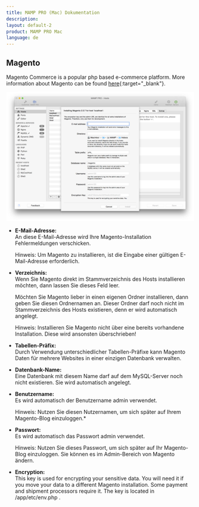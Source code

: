 ```yaml
---
title: MAMP PRO (Mac) Dokumentation
description: 
layout: default-2
product: MAMP PRO Mac
language: de
---
```


## Magento

Magento Commerce is a popular php based e-commerce platform. More information about Magento can be found [here](https://www.magento.com){:target="_blank"}.

![MAMP](Magento.png)

*  **E-Mail-Adresse:**  
   An diese E-Mail-Adresse wird Ihre Magento-Installation Fehlermeldungen verschicken.  
   <div class="alert" role="alert">   
   Hinweis: Um Magento zu installieren, ist die Eingabe einer gültigen E-Mail-Adresse erforderlich.
   </div>

*  **Verzeichnis:**  
   Wenn Sie Magento direkt im Stammverzeichnis des Hosts installieren möchten, dann lassen Sie dieses Feld leer.

   Möchten Sie Magento lieber in einen eigenen Ordner installieren, dann geben Sie diesen Ordnernamen an. Dieser Ordner    darf noch nicht im Stammverzeichnis des Hosts existieren, denn er wird automatisch angelegt.
   
   <div class="alert" role="alert">
   Hinweis: Installieren Sie Magento nicht über eine bereits vorhandene Installation. Diese wird ansonsten überschrieben!
   </div>

*  **Tabellen-Präfix:**  
   Durch Verwendung unterschiedlicher Tabellen-Präfixe kann Magento Daten für mehrere Websites in einer einzigen Datenbank verwalten.

*  **Datenbank-Name:**  
   Eine Datenbank mit diesem Name darf auf dem MySQL-Server noch nicht existieren. Sie wird automatisch angelegt.
 
*  **Benutzername:**  
   Es wird automatisch der Benutzername admin verwendet.  
   
   <div class="alert" role="alert">
   Hinweis: Nutzen Sie diesen Nutzernamen, um sich später auf Ihrem Magento-Blog einzuloggen.*  
   </div>

*  **Passwort:**  
   Es wird automatisch das Passwort admin verwendet.  
   
   <div class="alert" role="alert">
   Hinweis: Nutzen Sie dieses Passwort, um sich später auf Ihr Magento-Blog einzuloggen. Sie können es im Admin-Bereich      von Magento ändern.
   </div>

*  **Encryption:**  
   This key is used for encrypting your sensitive data. You will need it if you move your data to a different Magento installation. Some payment and shipment processors require it. The key is located in <document root>/app/etc/env.php .


